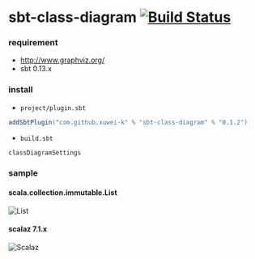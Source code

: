 # sbt-class-diagram [![Build Status](https://secure.travis-ci.org/xuwei-k/sbt-class-diagram.png?branch=master)](http://travis-ci.org/xuwei-k/sbt-class-diagram)

### requirement

- <http://www.graphviz.org/>
- sbt 0.13.x

### install

- `project/plugin.sbt`

```scala
addSbtPlugin("com.github.xuwei-k" % "sbt-class-diagram" % "0.1.2")
```


- `build.sbt`

```scala
classDiagramSettings
```

### sample

#### scala.collection.immutable.List

![List](https://raw.githubusercontent.com/xuwei-k/sbt-class-diagram/master/sample/list.png)


#### scalaz 7.1.x

![Scalaz](https://raw.githubusercontent.com/xuwei-k/sbt-class-diagram/master/sample/scalaz.png)

